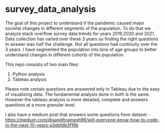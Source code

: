# survey_data_analysis
The goal of this project to understand if the pandemic caused major societal changes in different segments of the population. To do that we analyze stack overflow survey data trends for years 2019,2020 and 2021. Data collection has varied over these 3 years so finding the right questions to answer was half the challenge. Not all questions had continuity over the 3 years. I have segmented the population into bins of age groups to better understand changes in different cohorts of the population.

This repo consists of two main files:
1. Python analysis
2. Tableau analysis

Please note certain questions are answered only in Tableau due to the easy of visualizing data. The fundamental analysis done in both is the same. However the tableau analysis is more detailed, complete and answers questions at a more granular level.

I also have a medium post that answers some questions from dataset - https://medium.com/@sanjithramesh96/will-everyone-know-how-to-code-in-the-next-10-years-a3ebfdb3f19b
